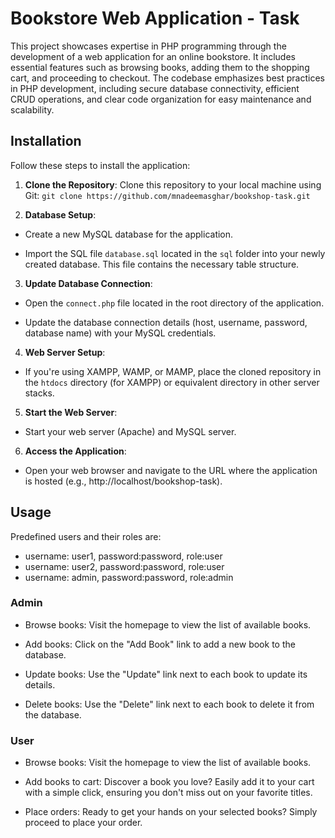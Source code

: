 # Bookstore Web Application - Task

This project showcases expertise in PHP programming through the development of a web application for an online bookstore. It includes essential features such as browsing books, adding them to the shopping cart, and proceeding to checkout. The codebase emphasizes best practices in PHP development, including secure database connectivity, efficient CRUD operations, and clear code organization for easy maintenance and scalability.


## Installation

Follow these steps to install the application:

1. **Clone the Repository**: Clone this repository to your local machine using Git: `git clone https://github.com/mnadeemasghar/bookshop-task.git`

2. **Database Setup**:

- Create a new MySQL database for the application.

- Import the SQL file `database.sql` located in the `sql` folder into your newly created database. This file contains the necessary table structure.

3. **Update Database Connection**:

- Open the `connect.php` file located in the root directory of the application.

- Update the database connection details (host, username, password, database name) with your MySQL credentials.

4. **Web Server Setup**:

- If you're using XAMPP, WAMP, or MAMP, place the cloned repository in the `htdocs` directory (for XAMPP) or equivalent directory in other server stacks.

5. **Start the Web Server**:

- Start your web server (Apache) and MySQL server.

6. **Access the Application**:

- Open your web browser and navigate to the URL where the application is hosted (e.g., http://localhost/bookshop-task).

## Usage
Predefined users and their roles are:
- username: user1, password:password, role:user
- username: user2, password:password, role:user
- username: admin, password:password, role:admin
### Admin
- Browse books: Visit the homepage to view the list of available books.

- Add books: Click on the "Add Book" link to add a new book to the database.

- Update books: Use the "Update" link next to each book to update its details.

- Delete books: Use the "Delete" link next to each book to delete it from the database.

### User
- Browse books: Visit the homepage to view the list of available books.

- Add books to cart: Discover a book you love? Easily add it to your cart with a simple click, ensuring you don't miss out on your favorite titles.

- Place orders: Ready to get your hands on your selected books? Simply proceed to place your order.